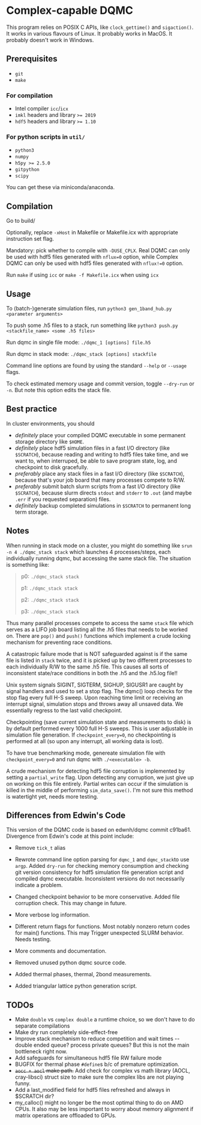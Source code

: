 # Complex-capable DQMC

This program relies on POSIX C APIs, like `clock_gettime()` and `sigaction()`. It works in various flavours of Linux. It probably works in MacOS. It probably doesn't work in Windows. 

## Prerequisites

- `git`
- `make`

### For compilation

- Intel compiler `icc`/`icx`
- `imkl` headers and library `>= 2019`
- `hdf5` headers and library `>= 1.10`

### For python scripts in `util/`
- `python3`
- `numpy`
- `h5py >= 2.5.0`
- `gitpython`
- `scipy`

You can get these via miniconda/anaconda.

## Compilation

Go to build/

Optionally, replace `-xHost` in Makefile or Makefile.icx with appropriate instruction set flag.

Mandatory: pick whether to compile with `-DUSE_CPLX`. Real DQMC can only be used with hdf5 files generated with `nflux=0` option, while Complex DQMC can only be used with hdf5 files generated with `nflux!=0` option. 

Run `make` if using `icc` or `make -f Makefile.icx` when using `icx`

## Usage

To (batch-)generate simulation files, run
`python3 gen_1band_hub.py <parameter arguments>`

To push some .h5 files to a stack, run something like
`python3 push.py <stackfile_name> <some .h5 files>`

Run dqmc in single file mode:
`./dqmc_1 [options] file.h5`

Run dqmc in stack mode:
`./dqmc_stack [options] stackfile`

Command line options are found by using the standard `--help` or `--usage` flags.

To check estimated memory usage and commit version, toggle `--dry-run` or `-n`. But note this option edits the stack file. 

## Best practice

In cluster environments, you should 
- *definitely* place your compiled DQMC executable in some permanent storage directory like `$HOME`.
- *definitely* place hdf5 simulation files in a fast I/O directory (like `$SCRATCH`), because reading and writing to hdf5 files take time, and we want to, when interruped, be able to save program state, log, and checkpoint to disk gracefully.
- *preferably* place any stack files in a fast I/O directory (like `$SCRATCH`), because that's your job board that many processes compete to R/W.
- *preferably* submit batch slurm scripts from a fast I/O directory (like `$SCRATCH`), because slurm directs `stdout` and `stderr` to `.out` (and maybe `.err` if you requested separation) files. 
- *definitely* backup completed simulations in `$SCRATCH` to permanent long term storage.

## Notes

When running in stack mode on a cluster, you might do something like
`srun -n 4 ./dqmc_stack stack` which launches 4 processes/steps, each individually running dqmc, but accessing the same stack file. The situation is something like:

> p0: `./dqmc_stack stack`
>
> p1: `./dqmc_stack stack`
>
> p2: `./dqmc_stack stack`
>
> p3: `./dqmc_stack stack`

Thus many parallel processes compete to access the same `stack` file which serves as a LIFO job board listing all the .h5 files that needs to be worked on. There are `pop()` and `push()` functions which implement a crude locking mechanism for preventing race conditions. 

A catastropic failure mode that is NOT safeguarded against is if the same file is listed in `stack` twice, and it is picked up by two different processes to each individually R/W to the same .h5 file. This causes all sorts of inconsistent state/race conditions in both the .h5 and the .h5.log file!!  

Unix system signals SIGINT, SIGTERM, SIGHUP, SIGUSR1 are caught by signal handlers and used to set a stop flag. The dqmc() loop checks for the stop flag every full H-S sweep. Upon reaching time limit or receiving an interrupt signal, simulation stops and throws away all unsaved data. We essentially regress to the last valid checkpoint.

Checkpointing (save current simulation state and measurements to disk) is by default performed every 1000 full H-S sweeps. This is user adjustable in simulation file generation. If `checkpoint_every=0`, no checkpointing is performed at all (so upon any interrupt, all working data is lost).

To have true benchmarking mode, genereate simulation file with `checkpoint_every=0` and run dqmc with `./<executable> -b`.

A crude mechanism for detecting hdf5 file corruption is implemented by setting a `partial_write` flag. Upon detecting any corruption, we just give up on working on this file entirely. Partial writes can occur if the simulation is killed in the middle of performing `sim_data_save()`. I'm not sure this method is watertight yet, needs more testing.

## Differences from Edwin's Code

This version of the DQMC code is based on edwnh/dqmc commit c91ba61. Divergence from Edwin's code at this point include:

- Remove `tick_t` alias

- Rewrote command line option parsing for `dqmc_1` and `dqmc_stack`to use `argp`. Added `dry-run` for checking memory consumption and checking git version consistency for hdf5 simulation file generation script and compiled dqmc executable. Inconsistent versions do not necessarily indicate a problem.

- Changed checkpoint behavior to be more conservative. Added file corruption check. This may change in future.

- More verbose log information.

- Different return flags for functions. Most notably nonzero return codes for main() functions. This may Trigger unexpected SLURM behavior. Needs testing.

- More comments and documentation.

- Removed unused python dqmc source code.

- Added thermal phases, thermal, 2bond measurements. 

- Added triangular lattice python generation script.

## TODOs

- Make `double` vs `complex double` a runtime choice, so we don't have to do separate compilations
- Make dry run completely side-effect-free
- Improve stack mechanism to reduce competition and wait times -- double ended queue? process private queues? But this is not the main bottleneck right now.
- Add safeguards for simultaneous hdf5 file RW failure mode
- BUGFIX for thermal phase `#define`s b/c of premature optimization.
- ~~`aocc + aocl` make path.~~ Add check for complex vs math library (AOCL, cray-libsci) struct size to make sure the complex libs are not playing funny.
- Add a last_modified field for hdf5 files refreshed and always in $SCRATCH dir?
- my_calloc() might no longer be the most optimal thing to do on AMD CPUs. It also may be less important to worry about memory alignment if matrix operations are offloaded to GPUs. 